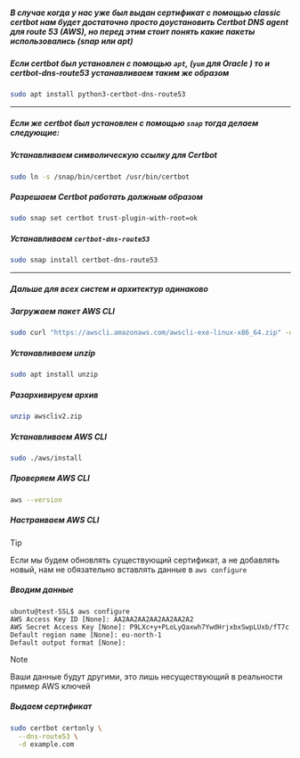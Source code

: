 ##### В случае когда у нас уже был выдан сертификат с помощью classic certbot нам будет достаточно просто доустановить Сertbot DNS agent для route 53 (AWS), но перед этим стоит понять какие пакеты использовались (snap или apt)

##### Если certbot был установлен с помощью `apt`, (`yum` для Oracle ) то и  certbot-dns-route53 устанавливаем таким же образом

```bash
sudo apt install python3-certbot-dns-route53
```
---
##### Если же certbot был установлен с помощью `snap` тогда делаем следующие:

##### Устанавливаем символическую ссылку для Certbot

```bash
sudo ln -s /snap/bin/certbot /usr/bin/certbot
```

##### Разрешаем Certbot работать должным образом

```bash
sudo snap set certbot trust-plugin-with-root=ok
```
##### Устанавливаем `certbot-dns-route53`

```bash
sudo snap install certbot-dns-route53
```
---
##### Дальше для всех систем и архитектур одинаково
##### Загружаем пакет AWS CLI
```bash
sudo curl "https://awscli.amazonaws.com/awscli-exe-linux-x86_64.zip" -o "awscliv2.zip"
```

##### Устанавливаем unzip
```bash
sudo apt install unzip
```

##### Разархивируем архив
```bash
unzip awscliv2.zip
```

##### Устанавливаем AWS CLI
```bash
sudo ./aws/install
```

##### Проверяем AWS CLI
```bash
aws --version
```


##### Настраиваем AWS CLI
> [!TIP]
> Если мы будем обновлять существующий сертификат, а не добавлять новый, нам не обязательно вставлять данные в `aws configure` 

##### Вводим данные

```
ubuntu@test-SSL$ aws configure
AWS Access Key ID [None]: AA2AA2AA2AA2AA2AA2A2
AWS Secret Access Key [None]: P9LXc+y+PLoLyQaxwh7YwdHrjxbxSwpLUxb/fT7c
Default region name [None]: eu-north-1
Default output format [None]:
```

> [!NOTE]
> Ваши данные будут другими, это лишь несуществующий в реальности пример AWS ключей

##### Выдаем сертификат

```bash
sudo certbot certonly \
  --dns-route53 \
  -d example.com
```
